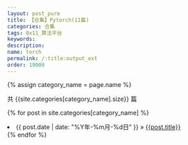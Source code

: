 ```yaml
---
layout: post_pure
title: 【合集】Pytorch(11篇)
categories: 合集
tags: 0x11_算法平台
keywords:
description:
name: torch
permalink: /:title:output_ext
order: 19008
---
```



{% assign category_name = page.name %}

共 {{site.categories[category_name].size}} 篇

{% for post in site.categories[category_name] %}
  <li>
    <span>{{ post.date | date: "%Y年-%m月-%d日" }}</span> &raquo;
    <a href="{{ post.url }}">{{post.title}}</a>
  </li>
{% endfor %}
